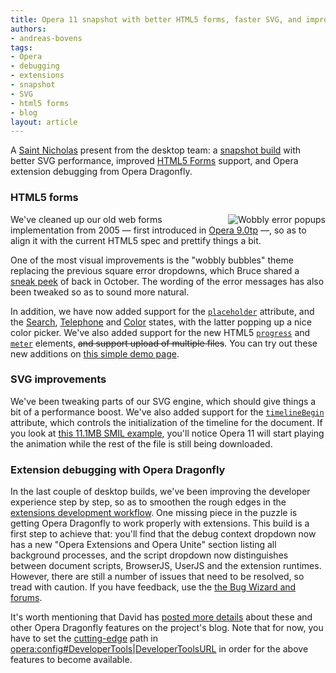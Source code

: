 ```yaml
---
title: Opera 11 snapshot with better HTML5 forms, faster SVG, and improved extensions debugging
authors:
- andreas-bovens
tags:
- Opera
- debugging
- extensions
- snapshot
- SVG
- html5 forms
- blog
layout: article
---
```

<p>A <a href="http://en.wikipedia.org/wiki/Saint_Nicholas#The_Netherlands.2C_Belgium.2C_and_Lower_Rhineland_.28Germany.29">Saint Nicholas</a> present from the desktop team: a <a href="http://my.opera.com/desktopteam/blog/2010/12/06/extension-improvements-updates-to-core-and-some-other-nice-fixes">snapshot build</a> with better SVG performance, improved <a href="http://www.w3.org/TR/html5/forms.html#forms">HTML5 Forms</a> support, and Opera extension debugging from Opera Dragonfly.</p>
<h3>HTML5 forms</h3>
<p><img src="http://files.myopera.com/andreasbovens/blog/wobbly.png" alt="Wobbly error popups" title="Wobbly error popups in Opera 9.*-10.6* and Opera 11" style="float: right;" />We&#39;ve cleaned up our old web forms implementation from 2005 — first introduced in <a href="http://www.opera.com/docs/history/#o90">Opera 9.0tp</a> —, so as to align it with the current HTML5 spec and prettify things a bit.</p>
<p>One of the most visual improvements is the &quot;wobbly bubbles&quot; theme replacing the previous square error dropdowns, which Bruce shared a <a href="http://my.opera.com/ODIN/blog/html5-forms-error-reporting-with-wobbly-bubbles">sneak peek</a> of back in October. The wording of the error messages has also been tweaked so as to sound more natural.</p>
<p>In addition, we have now added support for the <a href="http://www.w3.org/TR/html5/common-input-element-attributes.html#the-placeholder-attribute"><code>placeholder</code></a> attribute, and the <a href="http://www.w3.org/TR/html5/states-of-the-type-attribute.html#text-state-and-search-state">Search</a>, <a href="http://www.w3.org/TR/html5/states-of-the-type-attribute.html#telephone-state">Telephone</a> and <a href="http://www.w3.org/TR/html5/number-state.html#color-state">Color</a> states, with the latter popping up a nice color picker. We&#39;ve also added support for the new HTML5 <a href="http://www.w3.org/TR/html5/the-button-element.html#the-progress-element"><code>progress</code></a> and <a href="http://www.w3.org/TR/html5/the-button-element.html#the-meter-element"><code>meter</code></a> elements, <del>and support upload of multiple files</del>. You can try out these new additions on <a href="http://people.opera.com/andreasb/odin/html5forms_o11.html">this simple demo page</a>.</p>
<h3>SVG improvements</h3>
<p>We&#39;ve been tweaking parts of our SVG engine, which should give things a bit of a performance boost. We&#39;ve also added support for the <a href="http://www.w3.org/TR/SVGTiny12/struct.html#SVGElementTimelineBegin"><code>timelineBegin</code></a> attribute, which controls the initialization of the timeline for the document. If you look at <a href="http://dahlström.net/svg/smil/lennon-google-smil.svg">this 11.1MB SMIL example</a>, you&#39;ll notice Opera 11 will start playing the animation while the rest of the file is still being downloaded.</p>
<h3>Extension debugging with Opera Dragonfly</h3>
<p>In the last couple of desktop builds, we&#39;ve been improving the developer experience step by step, so as to smoothen the rough edges in the <a href="http://dev.opera.com/articles/view/opera-extensions-developer-workflow/">extensions development workflow</a>. One missing piece in the puzzle is getting Opera Dragonfly to work properly with extensions. This build is a first step to achieve that: you&#39;ll find that the debug context dropdown now has a new &quot;Opera Extensions and Opera Unite&quot; section listing all background processes, and the script dropdown now distinguishes between document scripts, BrowserJS, UserJS and the extension runtimes. However, there are still a number of issues that need to be resolved, so tread with caution. If you have feedback, use the <a href="http://www.opera.com/dragonfly/feedback/">the Bug Wizard and forums</a>.</p>
<p>It&#39;s worth mentioning that David has <a href="http://my.opera.com/dragonfly/blog/2010/12/03/getting-opera-dragonfly-ready-for-opera-11">posted more details</a> about these and other Opera Dragonfly features on the project&#39;s blog. Note that for now, you have to set the <a href="https://dragonfly.opera.com/app/cutting-edge/">cutting-edge</a> path in <a href="opera:config#DeveloperTools|DeveloperToolsURL">opera:config#DeveloperTools|DeveloperToolsURL</a> in order for the above features to become available.</p>
